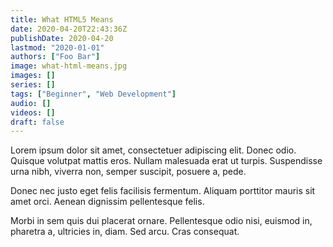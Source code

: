 ```yaml
---
title: What HTML5 Means
date: 2020-04-20T22:43:36Z
publishDate: 2020-04-20
lastmod: "2020-01-01"
authors: ["Foo Bar"]
image: what-html-means.jpg
images: []
series: []
tags: ["Beginner", "Web Development"]
audio: []
videos: []
draft: false
---
```

Lorem ipsum dolor sit amet, consectetuer adipiscing elit. Donec odio. Quisque volutpat mattis eros. Nullam malesuada erat ut turpis. Suspendisse urna nibh, viverra non, semper suscipit, posuere a, pede.

Donec nec justo eget felis facilisis fermentum. Aliquam porttitor mauris sit amet orci. Aenean dignissim pellentesque felis.

Morbi in sem quis dui placerat ornare. Pellentesque odio nisi, euismod in, pharetra a, ultricies in, diam. Sed arcu. Cras consequat.